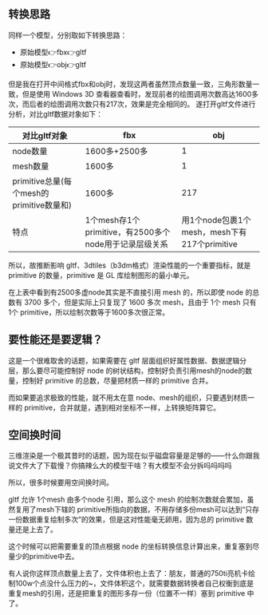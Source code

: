 ## 转换思路

同样一个模型，分别取如下转换思路：

- 原始模型👉fbx👉gltf
- 原始模型👉obj👉gltf

但是我在打开中间格式fbx和obj时，发现这两者虽然顶点数量一致，三角形数量一致，但是使用 Windows 3D 查看器查看时，发现前者的绘图调用次数高达1600多次，而后者的绘图调用次数只有217次，效果是完全相同的。
遂打开gltf文件进行分析，对比gltf数据对象如下：

| 对比gltf对象                             | fbx                                                   | obj                                          |
| ---------------------------------------- | ----------------------------------------------------- | -------------------------------------------- |
| node数量                                 | 1600多+2500多                                         | 1                                            |
| mesh数量                                 | 1600多                                                | 1                                            |
| primitive总量(每个mesh的primitive数量和) | 1600多                                                | 217                                          |
| 特点                                     | 1个mesh存1个primitive，有2500多个node用于记录层级关系 | 用1个node包裹1个mesh，mesh下有217个primitive |

所以，故推断影响 gltf、3dtiles（b3dm格式）渲染性能的一个重要指标，就是 primitive 的数量，primitive 是 GL 库绘制图形的最小单元。

在上表中看到有2500多虚node其实是不直接引用 mesh 的，所以即使 node 的总数有 3700 多个，但是实际上只复现了 1600 多次 mesh，且由于 1个 mesh 只有 1个 primitive，所以绘制次数等于1600多次很正常。

## 要性能还是要逻辑？

这是一个很难取舍的话题，如果需要在 gltf 层面组织好属性数据、数据逻辑分层，那么要尽可能控制好 node 的树状结构，控制好负责引用mesh的node的数量，控制好 primitive 的总数，尽量把材质一样的 primitive 合并。

而如果要追求极致的性能，就不用太在意 node、mesh的组织，只要遇到材质一样的 primitive，合并就是，遇到相对坐标不一样，上转换矩阵算它。

## 空间换时间

三维渲染是一个极其昔时的话题，因为现在似乎磁盘容量是足够的——什么你跟我说文件大了下载慢？你搞辣么大的模型干啥？有大模型不会分拆吗吗吗吗

所以，很多时候要用空间换时间。

gltf 允许 1个mesh 由多个node 引用，那么这个 mesh 的绘制次数就会累加，虽然复用了mesh下辖的 primitive所指向的数据，不用存储多份mesh可以达到“只存一份数据重复绘制多次”的效果，但是这对性能毫无卵用，因为总的 primitive 数量还是上去了。

这个时候可以把需要重复的顶点根据 node 的坐标转换信息计算出来，重复塞到尽量少的primitive中去。

有人说你这样顶点数量上去了，文件体积也上去了：朋友，普通的750ti亮机卡绘制100w个点没什么压力的~，文件体积这个，就需要数据转换者自己权衡到底是重复mesh的引用，还是把重复的图形多存一份（位置不一样）塞到 primitive 中了。

